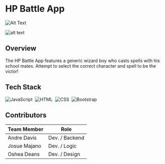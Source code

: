 # HP Battle App
![Alt Text](https://media.giphy.com/media/BJmTtZL4hova8/giphy.gif)


![alt text](https://github.com/OsheaRD/HPBattleApp/blob/main/img/hpbaindexhtml.png)
## Overview

The HP Battle App features a generic wizard boy who casts spells with his school mates.  Attempt to select the correct character and spell to be the victor!


 
 ## Tech Stack
 
![JavaScript](https://img.shields.io/badge/-JavaScript-333333?style=flat&logo=javascript)&nbsp;
![HTML](https://img.shields.io/badge/-HTML-333333?style=flat&logo=HTML5)&nbsp;
![CSS](https://img.shields.io/badge/-CSS-333333?style=flat&logo=CSS3&logoColor=1572B6)&nbsp;
![Bootstrap](https://img.shields.io/badge/-Bootstrap-333333?style=flat&logo=bootstrap&logoColor=563D7C)


## Contributors

Team Member  | Role
------------ | -------------
Andre Davis  | Dev. / Backend
Josue Majano | Dev. / Logic
Oshea Deans  | Dev. / Design

